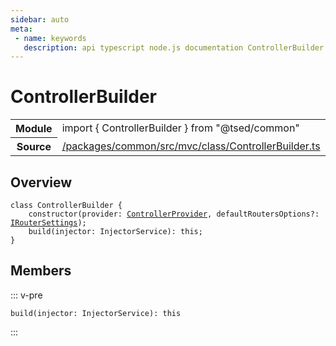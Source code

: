 ```yaml
---
sidebar: auto
meta:
 - name: keywords
   description: api typescript node.js documentation ControllerBuilder class
---
```

# ControllerBuilder <Badge text="Class" type="class"/>
<!-- Summary -->
<section class="symbol-info"><table class="is-full-width"><tbody><tr><th>Module</th><td><div class="lang-typescript"><span class="token keyword">import</span> { ControllerBuilder }&nbsp;<span class="token keyword">from</span>&nbsp;<span class="token string">"@tsed/common"</span></div></td></tr><tr><th>Source</th><td><a href="https://github.com/TypedProject/ts-express-decorators/blob/v5.4.0/packages/common/src/mvc/class/ControllerBuilder.ts#L0-L0">/packages/common/src/mvc/class/ControllerBuilder.ts</a></td></tr></tbody></table></section>

<!-- Overview -->
## Overview


<pre><code class="typescript-lang "><span class="token keyword">class</span> ControllerBuilder <span class="token punctuation">{</span>
    <span class="token keyword">constructor</span><span class="token punctuation">(</span>provider<span class="token punctuation">:</span> <a href="/api/common/mvc/class/ControllerProvider.html"><span class="token">ControllerProvider</span></a><span class="token punctuation">,</span> defaultRoutersOptions?<span class="token punctuation">:</span> <a href="/api/common/config/interfaces/IRouterSettings.html"><span class="token">IRouterSettings</span></a><span class="token punctuation">)</span><span class="token punctuation">;</span>
    <span class="token function">build</span><span class="token punctuation">(</span>injector<span class="token punctuation">:</span> InjectorService<span class="token punctuation">)</span><span class="token punctuation">:</span> this<span class="token punctuation">;</span>
<span class="token punctuation">}</span></code></pre>



<!-- Members -->




## Members


::: v-pre

<div class="method-overview">
<pre><code class="typescript-lang "><span class="token function">build</span><span class="token punctuation">(</span>injector<span class="token punctuation">:</span> InjectorService<span class="token punctuation">)</span><span class="token punctuation">:</span> this</code></pre>

</div>



:::